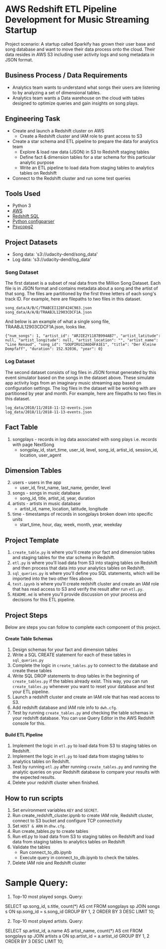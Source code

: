 # AWS Redshift ETL Pipeline Development for Music Streaming Startup

Project scenario: A startup called Sparkify has grown their user base and song database and want to move their data process onto the cloud. Their data resides in AWS S3 including user activity logs and song metadata in JSON format.

## Business Process / Data Requirements
- Analytics team wants to understand what songs their users are listening to by analyzing a set of dimensional tables.
- Analytics team wants a Data warehouse on the cloud with tables designed to optimize queries and gain insights on song plays.

## Engineering Task
- Create and launch a Redshift cluster on AWS
    - Create a Redshift cluster and IAM role to grant access to S3
- Create a star schema and ETL pipeline to prepare the data for analytics team
    - Explore & load raw data (JSON) in S3 to Redshift staging tables
    - Define fact & dimension tables for a star schema for this particular analytic purpose
    - Write an ETL pipeline to load data from staging tables to analytics tables on Redshift
- Connect to the Redshift cluster and run some test queries

## Tools Used
- Python 3
- [AWS](https://aws.amazon.com/)
- [Redshift SQL](https://docs.aws.amazon.com/redshift/latest/dg/welcome.html)
- [Python configparser](https://docs.python.org/3/library/configparser.html)
- [Psycopg2](https://pypi.org/project/psycopg2/)

## Project Datasets
* Song data: 's3://udacity-dend/song_data'  
* Log data: 's3://udacity-dend/log_data'  
### Song Dataset  
The first dataset is a subset of real data from the Million Song Dataset. Each file is in JSON format and contains metadata about a song and the artist of that song. The files are partitioned by the first three letters of each song's track ID. For example, here are filepaths to two files in this dataset.
```
song_data/A/B/C/TRABCEI128F424C983.json
song_data/A/A/B/TRAABJL12903CDCF1A.json
```
And below is an example of what a single song file, TRAABJL12903CDCF1A.json, looks like.
```
{"num_songs": 1, "artist_id": "ARJIE2Y1187B994AB7", "artist_latitude": null, "artist_longitude": null, "artist_location": "", "artist_name": "Line Renaud", "song_id": "SOUPIRU12A6D4FA1E1", "title": "Der Kleine Dompfaff", "duration": 152.92036, "year": 0}
```
### Log Dataset  
The second dataset consists of log files in JSON format generated by this event simulator based on the songs in the dataset above. These simulate app activity logs from an imaginary music streaming app based on configuration settings.
The log files in the dataset will be working with are partitioned by year and month. For example, here are filepaths to two files in this dataset.
```
log_data/2018/11/2018-11-12-events.json
log_data/2018/11/2018-11-13-events.json
```
## Fact Table  
1. songplays - records in log data associated with song plays i.e. records with page NextSong
    * songplay_id, start_time, user_id, level, song_id, artist_id, session_id, location, user_agent  
## Dimension Tables  

2. users - users in the app  
   * user_id, first_name, last_name, gender, level  
3. songs - songs in music database    
   * song_id, title, artist_id, year, duration  
4. artists - artists in music database   
   * artist_id, name, location, latitude, longitude  
5. time - timestamps of records in songplays broken down into specific units  
   * start_time, hour, day, week, month, year, weekday  
  
## Project Template
1. `create_table.py` is where you'll create your fact and dimension tables and staging tables for the star schema in Redshift.  
2. `etl.py` is where you'll load data from S3 into staging tables on Redshift and then process that data into your analytics tables on Redshift.  
3. `sql_queries.py` is where you'll define you SQL statements, which will be imported into the two other files above.  
4. `test.ipynb` is where you'll create redshift cluster and create an IAM role that has read access to S3 and verify the result after run `etl.py`.  
5. `README.md` is where you'll provide discussion on your process and decisions for this ETL pipeline.  

## Project Steps
Below are steps you can follow to complete each component of this project.

#### Create Table Schemas
1. Design schemas for your fact and dimension tables
2. Write a SQL CREATE statement for each of these tables in `sql_queries.py`
3. Complete the logic in `create_tables.py` to connect to the database and create these tables
4. Write SQL DROP statements to drop tables in the beginning of `create_tables.py` if the tables already exist. This way, you can run `create_tables.py` whenever you want to reset your database and test your ETL pipeline.
5. Launch a redshift cluster and create an IAM role that has read access to S3.
6. Add redshift database and IAM role info to `dwh.cfg`.
7. Test by running `create_tables.py` and checking the table schemas in your redshift database. You can use Query Editor in the AWS Redshift console for this.
#### Build ETL Pipeline
1. Implement the logic in `etl.py` to load data from S3 to staging tables on Redshift.
2. Implement the logic in `etl.py` to load data from staging tables to analytics tables on Redshift.
3. Test by running `etl.py` after running `create_tables.py` and running the analytic queries on your Redshift database to compare your results with the expected results.
4. Delete your redshift cluster when finished.

## How to run scripts

1. Set environment variables `KEY` and `SECRET`.
2. Run create_redshift_cluster.ipynb to create IAM role, Redshift cluster, connect to S3 bucket and configure TCP connectivity  
3. Set `HOST & ARN` in `dhw.cfg`.
4. Run create_tables.py to create tables
5. Run etl.py to load data from S3 to staging tables on Redshift and load data from staging tables to analytics tables on Redshift
6. Validate the tables  
    * Run connect_to_db.ipynb  
    * Execute query in connect_to_db.ipynb to check the tables.  
7. Delete IAM role and Redshift cluster


# Sample Query:
1. Top-10 most played songs.
Query:

  SELECT sp.song_id, s.title, count(*) AS cnt 
    FROM songplays sp
    JOIN songs s
      ON sp.song_id = s.song_id
GROUP BY 1, 2
ORDER BY 3 DESC
   LIMIT 10;
   
2. Top-10 most played artists.
Query:

  SELECT sp.artist_id, a.name AS artist_name, count(*) AS cnt
    FROM songplays sp
    JOIN artists a
      ON sp.artist_id = a.artist_id
GROUP BY 1, 2
ORDER BY 3 DESC
   LIMIT 10;
